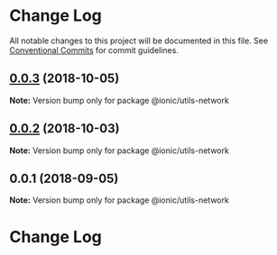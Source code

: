# Change Log

All notable changes to this project will be documented in this file.
See [Conventional Commits](https://conventionalcommits.org) for commit guidelines.

<a name="0.0.3"></a>
## [0.0.3](https://github.com/ionic-team/ionic-cli/compare/@ionic/utils-network@0.0.2...@ionic/utils-network@0.0.3) (2018-10-05)




**Note:** Version bump only for package @ionic/utils-network

<a name="0.0.2"></a>
## [0.0.2](https://github.com/ionic-team/ionic-cli/compare/@ionic/utils-network@0.0.1...@ionic/utils-network@0.0.2) (2018-10-03)




**Note:** Version bump only for package @ionic/utils-network

<a name="0.0.1"></a>
## 0.0.1 (2018-09-05)




**Note:** Version bump only for package @ionic/utils-network

# Change Log
